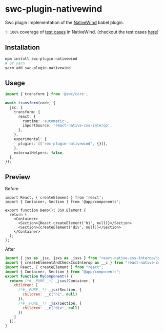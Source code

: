 # swc-plugin-nativewind

Swc plugin implementation of the [NativeWind](https://github.com/marklawlor/nativewind) babel plugin.

✨ `100%` coverage of [test cases](https://github.com/marklawlor/nativewind/blob/main/packages/react-native-css-interop/src/__tests__/babel-plugin.ts) in NativeWind. (checkout the test cases [here](https://github.com/leegeunhyeok/swc-plugin-nativewind/tree/master/transform/tests/fixture))

## Installation

```bash
npm install swc-plugin-nativewind
# or yarn
yarn add swc-plugin-nativewind
```

## Usage

```ts
import { transform } from '@swc/core';

await transform(code, {
  jsc: {
    transform: {
      react: {
        runtime: 'automatic',
        importSource: 'react-native-css-interop',
      },
    },
    experimental: {
      plugins: [['swc-plugin-nativewind', {}]],
    },
    externalHelpers: false,
  },
});
```

## Preview

Before

```tsx
import React, { createElement } from 'react';
import { Container, Section } from '@app/components';

export function Demo(): JSX.Element {
  return (
    <Container>
      <Section>{React.createElement('h1', null)}</Section>
      <Section>{createElement('div', null)}</Section>
    </Container>
  );
};
```

After

```js
import { jsx as _jsx, jsxs as _jsxs } from "react-native-css-interop/jsx-runtime";
import { createElementAndCheckCssInterop as __c } from "react-native-css-interop";
import React, { createElement } from "react";
import { Container, Section } from "@app/components";
export function MyComponent() {
  return /*#__PURE__*/ _jsxs(Container, {
    children: [
      /*#__PURE__*/ _jsx(Section, {
        children: __c("h1", null)
      }),
      /*#__PURE__*/ _jsx(Section, {
        children: __c("div", null)
      })
    ]
  });
}
```
